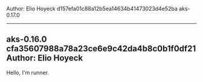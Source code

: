  Author: Elio Hoyeck 
 d157efa01c88a12b5ea14634b41473023d4e52ba 
aks-0.17.0 

-------------------------------------------------------------
aks-0.16.0 
 cfa35607988a78a23ce6e9c42da4b8c0b1f0df21 
 Author: Elio Hoyeck 
-------------------------------------------------------------
Hello, I'm runner.
